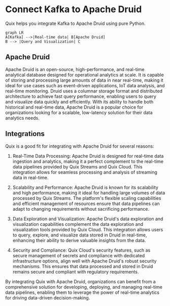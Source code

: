 # Connect Kafka to Apache Druid

Quix helps you integrate Kafka to Apache Druid using pure Python.

```mermaid
graph LR
A[Kafka] -->|Real-time data| B[Apache Druid]
B --> |Query and Visualization| C
```

## Apache Druid

Apache Druid is an open-source, high-performance, and real-time analytical database designed for operational analytics at scale. It is capable of storing and processing large amounts of data in near real-time, making it ideal for use cases such as event-driven applications, IoT data analysis, and real-time monitoring. Druid uses a columnar storage format and distributed architecture to achieve fast query performance, enabling users to query and visualize data quickly and efficiently. With its ability to handle both historical and real-time data, Apache Druid is a popular choice for organizations looking for a scalable, low-latency solution for their data analytics needs.

## Integrations

Quix is a good fit for integrating with Apache Druid for several reasons:

1. Real-Time Data Processing: Apache Druid is designed for real-time data ingestion and analytics, making it a perfect complement to the real-time data pipelines provided by Quix Streams and Quix Cloud. This integration allows for seamless processing and analysis of streaming data in real-time.

2. Scalability and Performance: Apache Druid is known for its scalability and high performance, making it ideal for handling large volumes of data processed by Quix Streams. The platform's flexible scaling capabilities and efficient management of resources ensure that data pipelines can adapt to changing requirements without sacrificing performance.

3. Data Exploration and Visualization: Apache Druid's data exploration and visualization capabilities complement the data exploration and visualization tools provided by Quix Cloud. This integration allows users to query, explore, and visualize data stored in Druid in real-time, enhancing their ability to derive valuable insights from the data.

4. Security and Compliance: Quix Cloud's security features, such as secure management of secrets and compliance with dedicated infrastructure options, align well with Apache Druid's robust security mechanisms. This ensures that data processed and stored in Druid remains secure and compliant with regulatory requirements.

By integrating Quix with Apache Druid, organizations can benefit from a comprehensive solution for developing, deploying, and managing real-time data pipelines, enabling them to leverage the power of real-time analytics for driving data-driven decision-making.

